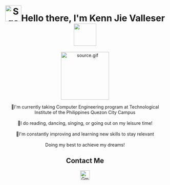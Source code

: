 <div id="header" align="center">
  <h1><img src="https://i.gifer.com/SqoS.gif" alt="SqoS.gif" width="50" height="50" />Hello there, I'm Kenn Jie Valleser<img src="https://cdn5.vectorstock.com/i/thumb-large/25/54/cute-kitten-domestic-pet-pixel-saying-wow-vector-23762554.jpg" width="70" height="70" /></h1>
  
  
<img src="https://media0.giphy.com/media/ea74cjF0jieXu/source.gif" alt="source.gif" width="150" height="150" />
 



  <p>🌱I'm currently taking Computer Engineering program at Technological Institute of the Philippines Quezon City Campus <br><br>🌺I do reading, dancing, singing, or going out on my leisure time!<br><br>🌟I'm constantly improving and learning new skills to stay relevant<br><br>Doing my best to achieve my dreams!</p>
</div>
<div id="header" align="center">
  <h2>Contact Me</h2>
<div id="badges">
  <a href="https://mail.google.com/mail/u/1/?view=cm&fs=1&to=qkjlvalleser@tip.edu.ph&tf=1">
    <img src="https://www.freepnglogos.com/uploads/logo-gmail-png/logo-gmail-png-google-mail-gmail-logo-logotype-7.png" alt="Gmail Badge" style="width: 30px; height: auto;"/>
  </a>
</div>
